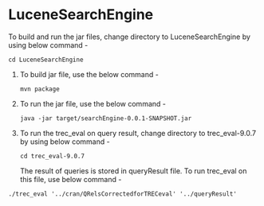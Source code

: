 # LuceneSearchEngine

To build and run the jar files, change directory to LuceneSearchEngine by using below command - 


`cd LuceneSearchEngine`

1) To build jar file, use the below command - 


    `mvn package`

2) To run the jar file, use the below command - 


    `java -jar target/searchEngine-0.0.1-SNAPSHOT.jar`

3) To run the trec_eval on query result, change directory to trec_eval-9.0.7 by using below command - 


   `cd trec_eval-9.0.7` 
   
   
   The result of queries is stored in queryResult file. To run trec_eval on this file, use below command - 
   
   
  `./trec_eval '../cran/QRelsCorrectedforTRECeval' '../queryResult'`
